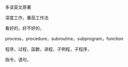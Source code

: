 多读英文原著

深度工作，番茄工作法

看好的，好不好的，

process，procedure，subroutine，subprogram，function

程序，过程，函数，进程，子例程，子程序，

指令，语句，